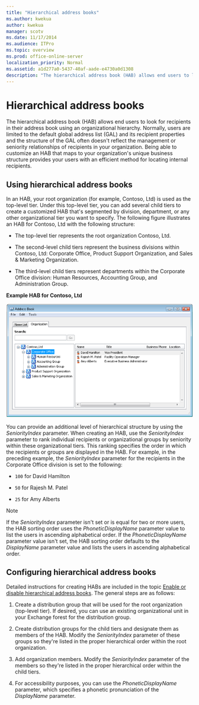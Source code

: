 ```yaml
---
title: "Hierarchical address books"
ms.author: kwekua
author: kwekua
manager: scotv
ms.date: 11/17/2014
ms.audience: ITPro
ms.topic: overview
ms.prod: office-online-server
localization_priority: Normal
ms.assetid: a1d277a0-5437-40af-aade-e4730a0d1308
description: "The hierarchical address book (HAB) allows end users to look for recipients in their address book using an organizational hierarchy. Normally, users are limited to the default global address list (GAL) and its recipient properties and the structure of the GAL often doesn't reflect the management or seniority relationships of recipients in your organization. Being able to customize an HAB that maps to your organization's unique business structure provides your users with an efficient method for locating internal recipients."
---
```


# Hierarchical address books

The hierarchical address book (HAB) allows end users to look for recipients in their address book using an organizational hierarchy. Normally, users are limited to the default global address list (GAL) and its recipient properties and the structure of the GAL often doesn't reflect the management or seniority relationships of recipients in your organization. Being able to customize an HAB that maps to your organization's unique business structure provides your users with an efficient method for locating internal recipients.
  
## Using hierarchical address books

In an HAB, your root organization (for example, Contoso, Ltd) is used as the top-level tier. Under this top-level tier, you can add several child tiers to create a customized HAB that's segmented by division, department, or any other organizational tier you want to specify. The following figure illustrates an HAB for Contoso, Ltd with the following structure:
  
- The top-level tier represents the root organization Contoso, Ltd.
    
- The second-level child tiers represent the business divisions within Contoso, Ltd: Corporate Office, Product Support Organization, and Sales &amp; Marketing Organization.
    
- The third-level child tiers represent departments within the Corporate Office division: Human Resources, Accounting Group, and Administration Group.
    
**Example HAB for Contoso, Ltd**

![Hierarchical Address Book dialog](../../media/ITPro_Mailbox_HABDisplay.gif)
  
You can provide an additional level of hierarchical structure by using the  _SeniorityIndex_ parameter. When creating an HAB, use the  _SeniorityIndex_ parameter to rank individual recipients or organizational groups by seniority within these organizational tiers. This ranking specifies the order in which the recipients or groups are displayed in the HAB. For example, in the preceding example, the  _SeniorityIndex_ parameter for the recipients in the Corporate Office division is set to the following: 
  
-  `100` for David Hamilton 
    
-  `50` for Rajesh M. Patel 
    
-  `25` for Amy Alberts 
    
> [!NOTE]
> If the  _SeniorityIndex_ parameter isn't set or is equal for two or more users, the HAB sorting order uses the  _PhoneticDisplayName_ parameter value to list the users in ascending alphabetical order. If the  _PhoneticDisplayName_ parameter value isn't set, the HAB sorting order defaults to the  _DisplayName_ parameter value and lists the users in ascending alphabetical order. 
  
## Configuring hierarchical address books

Detailed instructions for creating HABs are included in the topic [Enable or disable hierarchical address books](enable-or-disable-hierarchical-address-books.md). The general steps are as follows: 
  
1. Create a distribution group that will be used for the root organization (top-level tier). If desired, you can use an existing organizational unit in your Exchange forest for the distribution group.
    
2. Create distribution groups for the child tiers and designate them as members of the HAB. Modify the  _SeniorityIndex_ parameter of these groups so they're listed in the proper hierarchical order within the root organization. 
    
3. Add organization members. Modify the  _SeniorityIndex_ parameter of the members so they're listed in the proper hierarchical order within the child tiers. 
    
4. For accessibility purposes, you can use the  _PhoneticDisplayName_ parameter, which specifies a phonetic pronunciation of the  _DisplayName_ parameter. 
    

